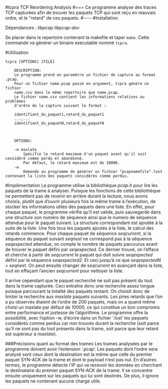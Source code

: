 #tcpra
TCP Reordering Analysis
#===
Ce programme analyse des traces TCP capturées afin de trouver les paquets TCP qui sont reçu en mauvais ordre, et le “retard” de ces paquets.
#----
#Installation

Dépendances : *libpcap* *libpcap-dev*

Se placer dans le repertoire contenant la makefile et taper `make`.
Cette commande va générer un binaire executable nommé `tcpra`.

#Utilisation

```
tcpra [OPTIONS] [FILE]
	
	DESCRIPTION:
	Le programme prend en paramètre un fichier de capture au format .pcap.
	Pour un fichier name.pcap passé en argument, tcpra génère un fichier
	name.csv dans le même repertoire que name.pcap.
	Le fichier name.csv contient les informations relatives au problèmes 
	d'ordre de la capture suivant le format :

	identifiant_du_paquet1,retard_du_paquet1
	...,...
	identifiant_du_paquetN,retard_du_paquetN



	OPTIONS:
	
	-m maxlate
		Spécifie le retard maximum d'un paquet avant qu'il soit considéré comme perdu et abandonné.
		Par défaut, le retard maximum est de 10000.
	-w
		Demande au programme de générer un fichier "pcapnamefile".lost contenant la liste des paquets considérés comme perdus.
```

#Implémentation
Le programme utilise la bibliothèque *pcap.h* pour lire les paquets de la trame à analyser.
Puisque les fonctions de cette bibliothèque ne permettent pas de revenir en arrière durant la lecture, nous avons choisis, plutôt que d’ouvrir plusieurs fois la même trame à l’exécution, de stocker les informations utiles des paquets dans une liste.
En effet, pour chaque paquet, le programme vérifie qu’il est valide, puis sauvegarde dans une structure son numéro de séquence ainsi que le numero de séquence attendue pour le paquet suivant. La structure correspondant est ajoutée à la suite de la liste.
Une fois tous les paquets ajoutés à la liste, le calcul des retards commence. Pour chaque paquet de séquence *seqcurrent*, si la séquence du paquet suivant *seqnext* ne correspond pas à la séquence *seqexpected* attendue, on compte le nombre de paquets parcourus avant de trouver le paquet défini par *seqexpected*. Ce dernier trouvé, on l’efface et cherche à partir de *seqcurrent* le paquet qui doit suivre *seqexpected* défini par la séquence *seqexpected2*. Et ceci jusqu’à ce que *seqexpectedN* = *seqnext*. On peut ensuite changer de *seqcurrent* en avançant dans la liste, tout en effaçant l’ancien *seqcurrent* pour nettoyer la liste.

Il arrive cependant que le paquet recherché ne soit pas présent du tout dans la trame capturée. Ceci entraîne donc une recherche assez longue puisque parcourant la totalité des paquets restant. On choisit donc de limiter la recherche aux *maxlate* paquets suivants. Les pires retards que l’on a pu observés étaient de l’ordre de 200 paquets, mais on a quand même choisi un maxlate par défaut de 10000, ce qui constitue un bon compromis entre performance et justesse de l’algorithme.
Le programme offre la possibilité, avec l’option -w, d’écrire dans un fichier ‘.lost’ les paquets considérés comme perdus car non trouvés durant la recherche (soit parce qu’il ne sont pas du tout présents dans la trame, soit parce que leur retard est supérieur à *maxlate*).

###Précisions quant au format des trames
Les trames analysées par le programme doivent avoir l’extension ‘.pcap’. Les paquets dont l’ordre sera analysé sont ceux dont la destination est la même que celle du premier paquet SYN-ACK de la trame et dont le payload n’est pas nul.
En d’autres termes, le programme détecte l’IP qui va recevoir les données en cherchant le destinataire du premier paquet SYN-ACK de la trame. Il se concentre ensuite uniquement sur les paquets qui lui sont destinés. De plus, il ignore les paquets ne contenant aucune charge utile.
